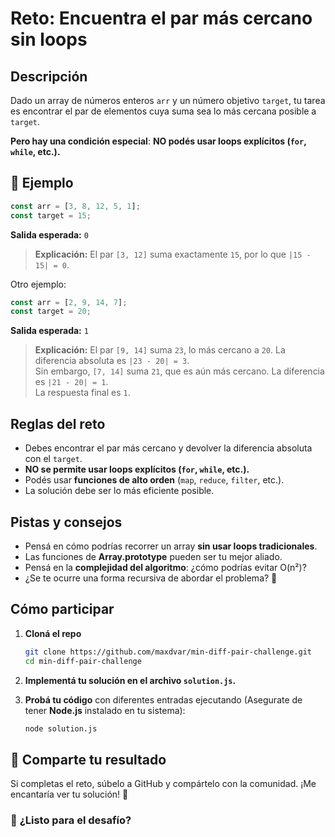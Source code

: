 # **Reto: Encuentra el par más cercano sin loops**

## **Descripción**

Dado un array de números enteros `arr` y un número objetivo `target`, tu tarea es encontrar el par de elementos cuya suma sea lo más cercana posible a `target`.

**Pero hay una condición especial**: **NO podés usar loops explícitos (`for`, `while`, etc.).**

## 🎯 **Ejemplo**

```js
const arr = [3, 8, 12, 5, 1];
const target = 15;
```

**Salida esperada:** `0`

> **Explicación:** El par `[3, 12]` suma exactamente `15`, por lo que `|15 - 15| = 0`.

Otro ejemplo:

```js
const arr = [2, 9, 14, 7];
const target = 20;
```

**Salida esperada:** `1`

> **Explicación:** El par `[9, 14]` suma `23`, lo más cercano a `20`. La diferencia absoluta es `|23 - 20| = 3`.  
> Sin embargo, `[7, 14]` suma `21`, que es aún más cercano. La diferencia es `|21 - 20| = 1`.  
> La respuesta final es `1`.

## **Reglas del reto**

- Debes encontrar el par más cercano y devolver la diferencia absoluta con el `target`.
- **NO se permite usar loops explícitos (`for`, `while`, etc.).**
- Podés usar **funciones de alto orden** (`map`, `reduce`, `filter`, etc.).
- La solución debe ser lo más eficiente posible.

## **Pistas y consejos**

- Pensá en cómo podrías recorrer un array **sin usar loops tradicionales**.
- Las funciones de **Array.prototype** pueden ser tu mejor aliado.
- Pensá en la **complejidad del algoritmo**: ¿cómo podrías evitar O(n²)?
- ¿Se te ocurre una forma recursiva de abordar el problema? 🤔

## **Cómo participar**

1. **Cloná el repo**

   ```sh
   git clone https://github.com/maxdvar/min-diff-pair-challenge.git
   cd min-diff-pair-challenge
   ```

2. **Implementá tu solución en el archivo `solution.js`.**

3. **Probá tu código** con diferentes entradas ejecutando (Asegurate de tener **Node.js** instalado en tu sistema):

   ```sh
   node solution.js
   ```

## 👣 Comparte tu resultado

Si completas el reto, súbelo a GitHub y compártelo con la comunidad. ¡Me encantaría ver tu solución! 🚀

### 🔗 **¿Listo para el desafío?**
